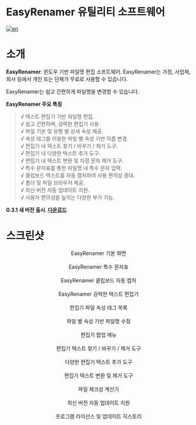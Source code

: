 # EasyRenamer 유틸리티 소프트웨어
[![en](https://img.shields.io/badge/language-english-green.svg)](https://github.com/swengkr/EasyRenamer)

소개
====

**EasyRenamer**: 윈도우 기반 파일명 편집 소프트웨어. EasyRenamer는 가정, 사업체, 회사 등에서 개인 또는 단체가 무료로 사용할 수 있습니다.

EasyRenamer는 쉽고 간편하게 파일명을 변경할 수 있습니다.

**EasyRenamer 주요 특징**

> √ 텍스트 편집기 기반 파일명 편집.<br>
> √ 쉽고 간편하며, 강력한 편집기 사용.<br>
> √ 파일 기본 및 유형 별 상세 속성 제공.<br>
> √ 속성 태그를 이용한 파일 별 속성 기반 이름 변경.<br>
> √ 편집기 내 텍스트 찾기 / 바꾸기 / 제거 도구.<br>
> √ 편집기 내 다양한 텍스트 추가 도구.<br>
> √ 편집기 내 텍스트 변환 및 지정 문자 제거 도구.<br>
> √ 특수 문자표를 통한 파일명 내 특수 문자 입력.<br>
> √ 클립보드 텍스트를 자동 캡처하여 사용 편의성 증대.<br>
> √ 폴더 및 파일 브라우저 제공.<br>
> √ 최신 버전 자동 업데이트 지원.<br>
> √ 사용자 편의성을 높이는 다양한 부가 기능.<br>

**0.3.1 새 버전 출시. [다운로드](https://raw.githubusercontent.com/swengkr/EasyRenamer/main/update/packages/EasyRenamerSetup_0.3.1.11.zip "Download")**

스크린샷
========
<p align="center">
  <img alt="" title="EasyRenamer main screen" src="https://raw.githubusercontent.com/swengkr/EasyRenamer/main/images/readme/kr/1.png"><br>
  EasyRenamer 기본 화면<br><br>
  <img alt="" title="EasyRenamer special character map" src="https://raw.githubusercontent.com/swengkr/EasyRenamer/main/images/readme/kr/2.png"><br>
  EasyRenamer 특수 문자표<br><br>
  <img alt="" title="EasyRenamer clipboard auto capture" src="https://raw.githubusercontent.com/swengkr/EasyRenamer/main/images/readme/kr/3.png"><br>
  EasyRenamer 클립보드 자동 캡처<br><br>
  <img alt="" title="EasyRenamer text editor" src="https://raw.githubusercontent.com/swengkr/EasyRenamer/main/images/readme/kr/4.png"><br>
  EasyRenamer 강력한 텍스트 편집기<br><br>
  <img alt="" title="Editor File Property Tag List" src="https://raw.githubusercontent.com/swengkr/EasyRenamer/main/images/readme/kr/5.png"><br>
  편집기 파일 속성 태그 목록<br><br>
  <img alt="" title="Edit filenames based on file property" src="https://raw.githubusercontent.com/swengkr/EasyRenamer/main/images/readme/kr/6.png"><br>
  파일 별 속성 기반 파일명 수정<br><br>
  <img alt="" title="Editor pop-up menu" src="https://raw.githubusercontent.com/swengkr/EasyRenamer/main/images/readme/kr/7.png"><br>
  편집기 팝업 메뉴<br><br>
  <img alt="" title="Editor text find/replace/remove tool" src="https://raw.githubusercontent.com/swengkr/EasyRenamer/main/images/readme/kr/8.png"><br>
  편집기 텍스트 찾기 / 바꾸기 / 제거 도구<br><br>
  <img alt="" title="Various editor text addition tools" src="https://raw.githubusercontent.com/swengkr/EasyRenamer/main/images/readme/kr/9.png"><br>
  다양한 편집기 텍스트 추가 도구<br><br>
  <img alt="" title="Editor text conversion and removal tool" src="https://raw.githubusercontent.com/swengkr/EasyRenamer/main/images/readme/kr/10.png"><br>
  편집기 텍스트 변환 및 제거 도구<br><br>
  <img alt="" title="File Checksum Calculator" src="https://raw.githubusercontent.com/swengkr/EasyRenamer/main/images/readme/kr/11.png"><br>
  파일 체크섬 계산기<br><br>
  <img alt="" title="Support for automatic update to the latest version" src="https://raw.githubusercontent.com/swengkr/EasyRenamer/main/images/readme/kr/12.png"><br>
  최신 버전 자동 업데이트 지원<br><br>
  <img alt="" title="About Program License and Update History" src="https://raw.githubusercontent.com/swengkr/EasyRenamer/main/images/readme/kr/13.png"><br>
  프로그램 라이선스 및 업데이트 히스토리<br><br>
</p>
